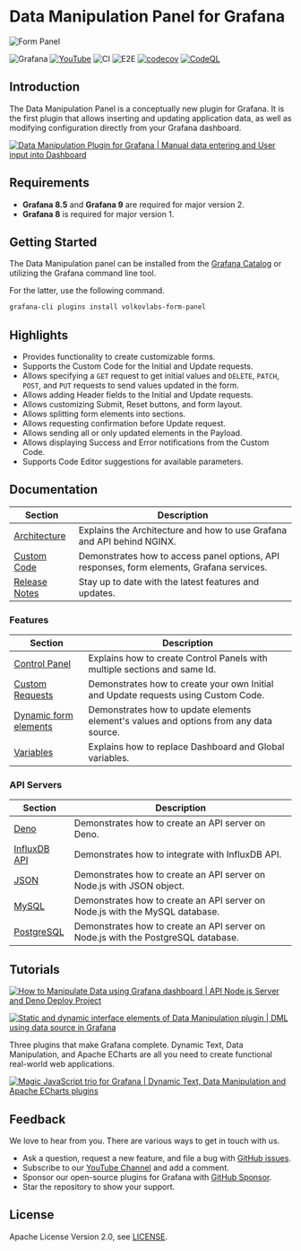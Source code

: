 # Data Manipulation Panel for Grafana

![Form Panel](https://raw.githubusercontent.com/volkovlabs/volkovlabs-form-panel/main/src/img/panel.png)

![Grafana](https://img.shields.io/badge/Grafana-10.0.0-orange)
[![YouTube](https://img.shields.io/badge/YouTube-Playlist-red)](https://www.youtube.com/playlist?list=PLPow72ygztmRXSNBxyw0sFnnvNRY_CsSA)
![CI](https://github.com/volkovlabs/volkovlabs-form-panel/workflows/CI/badge.svg)
![E2E](https://github.com/volkovlabs/volkovlabs-form-panel/workflows/E2E/badge.svg)
[![codecov](https://codecov.io/gh/VolkovLabs/volkovlabs-form-panel/branch/main/graph/badge.svg?token=0m6f0ktUar)](https://codecov.io/gh/VolkovLabs/volkovlabs-form-panel)
[![CodeQL](https://github.com/VolkovLabs/volkovlabs-form-panel/actions/workflows/codeql-analysis.yml/badge.svg)](https://github.com/VolkovLabs/volkovlabs-form-panel/actions/workflows/codeql-analysis.yml)

## Introduction

The Data Manipulation Panel is a conceptually new plugin for Grafana. It is the first plugin that allows inserting and updating application data, as well as modifying configuration directly from your Grafana dashboard.

[![Data Manipulation Plugin for Grafana | Manual data entering and User input into Dashboard](https://raw.githubusercontent.com/volkovlabs/volkovlabs-form-panel/main/img/video.png)](https://youtu.be/DXALVG8GijM)

## Requirements

- **Grafana 8.5** and **Grafana 9** are required for major version 2.
- **Grafana 8** is required for major version 1.

## Getting Started

The Data Manipulation panel can be installed from the [Grafana Catalog](https://grafana.com/grafana/plugins/volkovlabs-form-panel/) or utilizing the Grafana command line tool.

For the latter, use the following command.

```bash
grafana-cli plugins install volkovlabs-form-panel
```

## Highlights

- Provides functionality to create customizable forms.
- Supports the Custom Code for the Initial and Update requests.
- Allows specifying a `GET` request to get initial values and `DELETE`, `PATCH`, `POST`, and `PUT` requests to send values updated in the form.
- Allows adding Header fields to the Initial and Update requests.
- Allows customizing Submit, Reset buttons, and form layout.
- Allows splitting form elements into sections.
- Allows requesting confirmation before Update request.
- Allows sending all or only updated elements in the Payload.
- Allows displaying Success and Error notifications from the Custom Code.
- Supports Code Editor suggestions for available parameters.

## Documentation

| Section | Description |
| -- | -- |
| [Architecture](https://volkovlabs.io/plugins/volkovlabs-form-panel/architecture) | Explains the Architecture and how to use Grafana and API behind NGINX. |
| [Custom Code](https://volkovlabs.io/plugins/volkovlabs-form-panel/code) | Demonstrates how to access panel options, API responses, form elements, Grafana services. |
| [Release Notes](https://volkovlabs.io/plugins/volkovlabs-form-panel/release)     | Stay up to date with the latest features and updates.                                         |

### Features

| Section | Description |
| -- | -- |
| [Control Panel](https://volkovlabs.io/plugins/volkovlabs-form-panel/control) | Explains how to create Control Panels with multiple sections and same Id. |
| [Custom Requests](https://volkovlabs.io/plugins/volkovlabs-form-panel/request) | Demonstrates how to create your own Initial and Update requests using Custom Code. |
| [Dynamic form elements](https://volkovlabs.io/plugins/volkovlabs-form-panel/dynamic) | Demonstrates how to update elements element's values and options from any data source. |
| [Variables](https://volkovlabs.io/plugins/volkovlabs-form-panel/variables) | Explains how to replace Dashboard and Global variables. |

### API Servers

| Section                          | Description                                                                       |
| -------------------------------- | --------------------------------------------------------------------------------- |
| [Deno](https://volkovlabs.io/plugins/volkovlabs-form-panel/servers/deno)             | Demonstrates how to create an API server on Deno.                                 |
| [InfluxDB API](https://volkovlabs.io/plugins/volkovlabs-form-panel/servers/influx)   | Demonstrates how to integrate with InfluxDB API.                                  |
| [JSON](https://volkovlabs.io/plugins/volkovlabs-form-panel/servers/json)             | Demonstrates how to create an API server on Node.js with JSON object.             |
| [MySQL](https://volkovlabs.io/plugins/volkovlabs-form-panel/servers/mysql)           | Demonstrates how to create an API server on Node.js with the MySQL database.      |
| [PostgreSQL](https://volkovlabs.io/plugins/volkovlabs-form-panel/servers/postgresql) | Demonstrates how to create an API server on Node.js with the PostgreSQL database. |

## Tutorials

[![How to Manipulate Data using Grafana dashboard | API Node.js Server and Deno Deploy Project](https://raw.githubusercontent.com/volkovlabs/volkovlabs-form-panel/main/img/server.png)](https://youtu.be/SHN2S-dRIEM)

[![Static and dynamic interface elements of Data Manipulation plugin | DML using data source in Grafana](https://raw.githubusercontent.com/volkovlabs/volkovlabs-form-panel/main/img/elements.png)](https://youtu.be/RSVH1bSBNl8)

Three plugins that make Grafana complete. Dynamic Text, Data Manipulation, and Apache ECharts are all you need to create functional real-world web applications.

[![Magic JavaScript trio for Grafana | Dynamic Text, Data Manipulation and Apache ECharts plugins](https://raw.githubusercontent.com/volkovlabs/volkovlabs-form-panel/main/img/magic-trio.png)](https://youtu.be/wPr4gZYzUVA)

## Feedback

We love to hear from you. There are various ways to get in touch with us.

- Ask a question, request a new feature, and file a bug with [GitHub issues](https://github.com/volkovlabs/volkovlabs-form-panel/issues/new/choose).
- Subscribe to our [YouTube Channel](https://www.youtube.com/@volkovlabs) and add a comment.
- Sponsor our open-source plugins for Grafana with [GitHub Sponsor](https://github.com/sponsors/VolkovLabs).
- Star the repository to show your support.

## License

Apache License Version 2.0, see [LICENSE](https://github.com/volkovlabs/volkovlabs-form-panel/blob/main/LICENSE).
